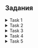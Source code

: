 ## Задания

<details><summary>Task 1</summary>
  
Львенок Максим использует в качестве паролей только последовательности из цифр.
Все пароли Максим хранит в одном текстовом файле в формате «code[DIGITS]», где вместо [DIGITS] подставляются цифры очередного пароля. Кроме записей паролей, в этом файле содержатся другие строчные латинские буквы, которые должны помогать Льву вспоминать, от чего тот или иной пароль.
Однажды Максим решил разобраться в своих паролях и распечатать свой файл. Он не хочет печатать этот файл в явном виде с паролями, так как это не безопасно.
Помогите Львенку и напишите программу, которая заменит все вхождения паролей в файле (вместе со словом code) на «???» (три символа вопроса).

### Формат входных данных 
В первой и единственной строке входных данных дано содержимое текстового файла. Текстовый файл содержит только строчные латинские буквы и цифры. Гарантируется, что текстовый файл содержит не больше 105 символов.

### Формат выходных данных 
Выведите содержимое файла с паролями, в котором вместо каждого пароля будут выведены три вопросительных знака.

### Примеры данных

Пример 1

Ввод
a1b2c3
Вывод
a1b2c3

Пример 2

Ввод
code12345
Вывод
???

Пример 3

Ввод
aaacodebcode1code2code3bbb
Вывод
aaacodeb?????????bbb

Пример 4

Ввод
code999andcodec1andcocode888
Вывод
???andcodec1andco???

</details>

<details><summary>Task 2</summary>
  
Заяц Миша очень любит читать, поэтому на новый год ему подарили n книг.
Михаил хочет сложить компактно все подаренные книги в несколько стопок. Заяц считает, что книги сложены в стопки красиво, если в каждой стопке все книги имеют одинаковую высоту.
Миша хочет сложить книги в минимальное число стопок так, чтобы книги были сложены красиво. Помогите ему и найдите, как нужно сложить книги в стопки.
Формат входных данных 
В первой строке входных данных дано целое число n — число книг, подаренных Зайцу (1≤n≤105).
Во второй строке дано n целых чисел x1,…,xn — высоты книг (1≤xi≤105).

### Формат выходных данных 
В первой строке вывода напечатайте одно число k — минимальное число стопок книг.
Во второй строке выведите высоты стопок книг в порядке неубывания.

### Замечание 
Обратите внимание, что в ответе нужно вывести высоты стопок книг, а не высоты книг в стопках.
В первом примере из условия Миша может сложить книги в две стопки, высота каждой из стопок будет равна 1.
Во втором примере из условия Миша может сложить книги в три стопки: в первой будут одна книга с высотой 1, во второй одна книга с высотой 3, в третьей — две книги с высотой 2.

### Примеры данных

Пример 1

Ввод 
2 
1 2
Вывод
2 
1 1

Пример 2

Ввод
4 
1 2 2 3

Вывод
3 
1 1 2

Пример 3

Ввод
5 5 4 4 5 5
Вывод
2 2 3

</details>

<details><summary>Task 3</summary>
  
Костя ответственно относится к подаркам для своих друзей. В этот раз он решил сделать n подарков своими руками для своих лучших друзей.
Для изготовления подарков он заказал материалы, причём материал для подарка i придёт в день di. Также Костя знает, что на изготовление подарка i нужно потратить ci дней. Костя трудолюбивый, поэтому в один день может готовить любое число подарков (даже все).
Готовые подарки Костя планирует отправить почтой. Чтобы подарок i успел дойти до нового года, его нужно отправить не позднее дня si. Кроме того, на почте действует ограничение: можно отправлять не больше одной посылки в один день.
Помогите Косте понять, успеет ли он приготовить и отправить все подарки так, чтобы они дошли до получателей вовремя.

### Формат входных данных 
В первой строке входных данных дано число n — число подарков, которое планирует приготовить Костя (1≤1051≤n≤105).
В следующих n строках дана информация про каждый из подарков. Описание подарка i состоит из трех целых положительных чисел di, ci и si — день, в который доставят материалы для изготовления подарка, время, необходимое на приготовление подарка, и день, до которого должен быть отправлен подарок, чтобы он успел дойти (1≤1091≤di,ci,si≤109).

### Формат выходных данных 
Выведите «YES» (без кавычек), если Костя успеет приготовить и отправить все подарки вовремя, или «NO» (без кавычек) в противном случае.

### Замечание 
В первом тесте из условия Костя может отправить первый подарок в третий день, второй — в шестой день, а третий — в пятый.
Во втором тесте из условия Костя никак не может успеть отправить все подарки, так как он должен за 3 дня (второй, третий и четвертый) отправить четыре подарка.
В третьем тесте из Костя может отправить первый подарок в третий день, второй — в шестой день, третий — в четвертый день, а четвертый — в пятый.

### Примеры данных

Пример 1

Ввод
3 
1 2 4 
3 2 8 
2 3 7
Вывод
YES

Пример 2

Ввод
4 
1 1 4 
1 1 4 
1 1 4 
1 1 4
Вывод
NO

Пример 3

Ввод
4 1 2 4 1 2 7 2 2 4 3 1 5
Вывод
YES

</details>

<details><summary>Task 4</summary>
Дракоша Катя хочет провести большую вечеринку. Она уже определилась с тем, сколько и каких угощений она приготовит для гостей, однако не определилась, кого звать.
Про каждого друга-дракона Катя знает две характеристики ai и bi — интересность и прожорливость. Некоторые драконы могут дружить друг с другом. Также считается, что драконы i и j знакомы, если они дружат или дружат через одного или нескольких общих друзей. Более формально, дракон i знаком с драконом j, если существует последовательность драконов 1,2,…,i=c1,c2,…,ck=j такая, что дракон 1ct−1 дружит с драконом ct.
Катя не может позвать дракона i, если не позовет дракона j, который знаком с драконом i. Если она так сделает, то дракон j узнает о вечеринке и обидится на Катю.
Катя хочет позвать такое множество друзей, чтобы суммарная прожорливость всех гостей не превышала g, а интересность приглашенных драконов была максимальной. Помогите Кате завершить приготовления к вечеринке и определиться со списком гостей.

### Формат входных данных 
Первая строка входных данных содержит три целых числа n, m и gw — число друзей Кати, число пар драконов, которые дружат друг с другом, и максимальная суммарная прожорливость друзей, на которую хватит угощений, заготовленных Катей (1≤103,0≤105,1≤1031≤n≤103,0≤m≤105,1≤g≤103).
Вторая строка входных данных содержит n целых чисел 1,2,…,a1,a2,…,an (1≤1061≤ai≤106) — интересность драконов-друзей Кати.
Третья строка содержит n целых чисел 1,2,…,b1,b2,…,bn (1≤1031≤bi≤103) — прожорливость драконов-друзей Кати.
В следующих m строках дано описание пар друзей-драконов, которые дружат друг с другом напрямую. Каждая пара друзей задается номерами драконов ui и vi (1≤ui,vi≤n,ui=vi). При этом все пары номеров друзей (ui,vi) различны, а отношение дракон ui дружит с драконом vi является симметричным.

### Формат выходных данных 
В единственной строке выходного файла выведите наибольшую возможную суммарную интересность драконов, которых Екатерина может позвать на вечеринку, так чтобы соблюсти все условия.

### Примеры данных

Пример 1
Ввод
3 1 3 2 2 3 3 1 2 2 3
Вывод
5

Пример 2

Ввод
4 2 5 1 2 1 2 4 1 2 3 2 3 3 4
Вывод
1

Пример 3

Ввод
6 3 6 1 2 3 4 4 5 1 1 2 2 2 3 1 2 3 4 5 6
Вывод
10

</details>

<details><summary>Task 5</summary>
Единорог Тимофей отправился в путешествие по волшебному лабиринту.
Лабиринт состоит из n комнат, которые соединены переходами так, что между двумя любыми комнатами единственный путь.
Тимофей боится заблудиться в лабиринте, поэтому написал программу, которая помогает выбрать правильное направление при движении по лабиринту. Программа по номеру комнаты, в которой сейчас находится Тимофей, и комнате, в которую он хочет попасть, находит номер комнаты, в которую нужно перейти из той комнаты, в которой он находится, чтобы за минимальное число переходов добраться до той комнаты, в которую он хочет попасть.
Единорог потратил на написание программы 30 минут, а сможете ли вы написать такую же быстрее?

### Формат входных данных 
В первой строке входных данных дано одно целое число n — число комнат в лабиринте (2≤2⋅1052≤n≤2⋅105).
Далее дано 1n−1 строк, в которых описаны переходы в лабиринте. Описание каждого перехода состоит из двух целых чисел — номеров узлов, которые он соединяет ui и vi (1≤ui,vi≤n;ui=vi). Гарантируется, что между двумя любыми комнатами существует единственный путь.
В следующей строке дано одно целое число q — число вопросов о направлении, которые интересуют Тимофея (1≤2⋅1051≤q≤2⋅105).
В следующих q строках даны пары чисел fromi, toi — номера комнат, про направление движения между которыми хочет узнать Тимофей (1≤fromi,toi≤n;fromi=toi).

### Формат выходных данных 
Для каждого вопроса выведите номер комнаты, в которую нужно перейти из комнаты fromi, чтобы попасть в комнату toi за минимальное число переходов.

### Примеры данных

Пример 1

Ввод
4 1 2 1 3 3 4 5 1 2 1 3 2 3 4 1 4 2
Вывод
2 3 1 3 3

Пример 2

Ввод
5 1 2 1 3 1 4 4 5 4 1 4 2 5 4 3 5 2
Вывод
4 1 1 4

</details>
